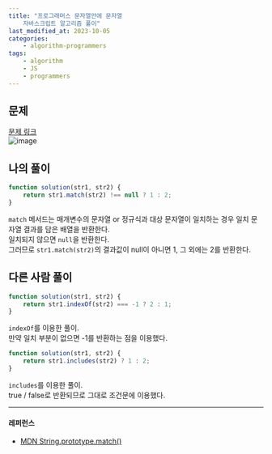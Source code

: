```yaml
---
title: "프로그래머스 문자열안에 문자열
    자바스크립트 알고리즘 풀이"
last_modified_at: 2023-10-05
categories:
    - algorithm-programmers
tags:
    - algorithm
    - JS
    - programmers
---
```


## 문제

[문제 링크](https://school.programmers.co.kr/learn/courses/30/lessons/120908)  
![image](https://github.com/makepin2r/TIL/assets/39889583/f3f96cb3-443d-4b17-9426-057055cad992)

## 나의 풀이

```javascript
function solution(str1, str2) {
    return str1.match(str2) !== null ? 1 : 2;
}
```

`match` 메서드는 매개변수의 문자열 or 정규식과 대상 문자열이 일치하는 경우 일치 문자열 결과를 담은 배열을 반환한다.  
일치되지 않으면 `null`을 반환한다.  
그러므로 `str1.match(str2)`의 결과값이 null이 아니면 1, 그 외에는 2를 반환한다.

## 다른 사람 풀이

```javascript
function solution(str1, str2) {
    return str1.indexOf(str2) === -1 ? 2 : 1;
}
```

`indexOf`를 이용한 풀이.  
만약 일치 부분이 없으면 -1를 반환하는 점을 이용했다.

```javascript
function solution(str1, str2) {
    return str1.includes(str2) ? 1 : 2;
}
```

`includes`를 이용한 풀이.  
true / false로 반환되므로 그대로 조건문에 이용했다.

---

#### 레퍼런스

-   [MDN String.prototype.match()](https://developer.mozilla.org/ko/docs/Web/JavaScript/Reference/Global_Objects/String/match)
